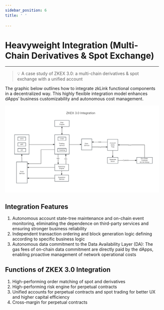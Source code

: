 ```yaml
---
sidebar_position: 6
title: ' '

---
```


# Heavyweight Integration (Multi-Chain Derivatives & Spot Exchange)

---
> 💡 A case study of ZKEX 3.0: a multi-chain derivatives & spot exchange with a unified account

The graphic below outlines how to integrate zkLink functional components in a decentralized way. This highly flexible integration model enhances dApps’ business customizability and autonomous cost management.



![ZKEX 3.0 Integration](../../static/img/integration/zkex3integration.png)

## Integration Features

1. Autonomous account state-tree maintenance and on-chain event monitoring, eliminating the dependence on third-party services and ensuring stronger business reliability
2. Independent transaction ordering and block generation logic defining according to specific business logic
3. Autonomous data commitment to the Data Availability Layer (DA): The gas fees of on-chain data commitment are directly paid by the dApps, enabling proactive management of network operational costs

## Functions of ZKEX 3.0 Integration

1. High-performing order matching of spot and derivatives
2. High-performing risk engine for perpetual contracts
3. Unified accounts for perpetual contracts and spot trading for better UX and higher capital efficiency
4. Cross-margin for perpetual contracts